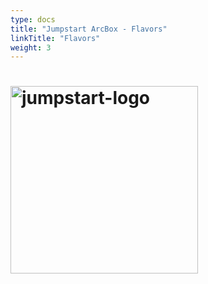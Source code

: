 ```yaml
---
type: docs
title: "Jumpstart ArcBox - Flavors"
linkTitle: "Flavors"
weight: 3
---
```


<!-- # Documentation -->

# <img src="/img/jumpstart-logo.png" alt="jumpstart-logo" width=300>